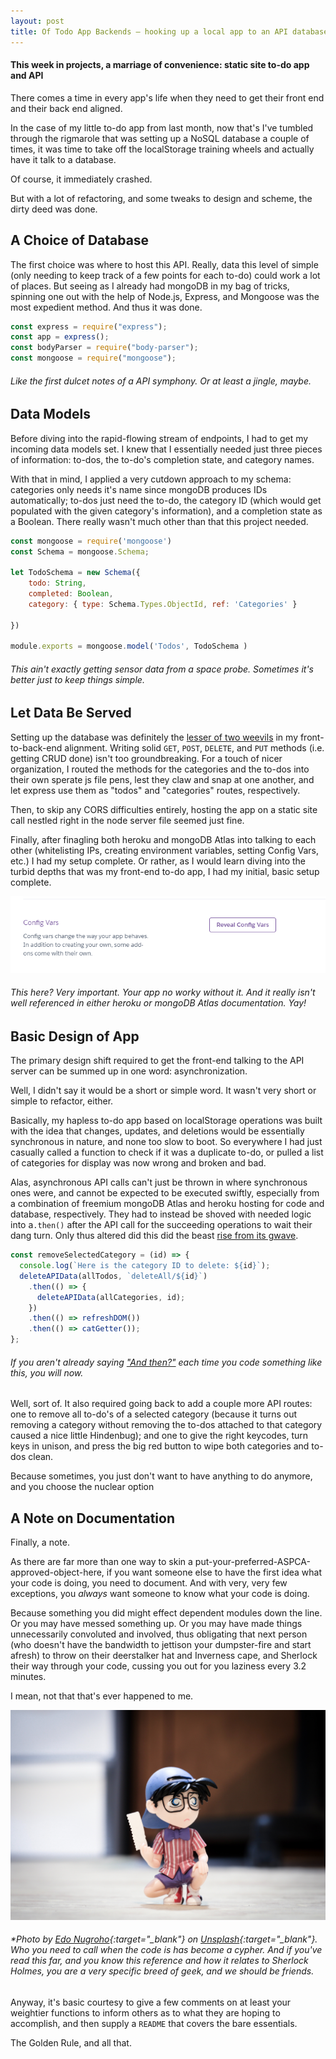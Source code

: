 ```yaml
---
layout: post
title: Of Todo App Backends — hooking up a local app to an API database
---
```

#### This week in projects, a marriage of convenience: static site to-do app and API


There comes a time in every app's life when they need to get their front end and their back end aligned. 

In the case of my little to-do app from last month, now that's I've tumbled through the rigmarole that was setting up a NoSQL database a couple of times, it was time to take off the localStorage training wheels and actually have it talk to a database. 

Of course, it immediately crashed.

But with a lot of refactoring, and some tweaks to design and scheme, the dirty deed was done.

## A Choice of Database

The first choice was where to host this API. Really, data this level of simple (only needing to keep track of a few points for each to-do) could work a lot of places. But seeing as I already had mongoDB in my bag of tricks, spinning one out with the help of Node.js, Express, and Mongoose was the most expedient method. And thus it was done.

```javascript
const express = require("express");
const app = express();
const bodyParser = require("body-parser");
const mongoose = require("mongoose");
```
###### Like the first dulcet notes of a API symphony. Or at least a jingle, maybe.

## Data Models

Before diving into the rapid-flowing stream of endpoints, I had to get my incoming data models set. I knew that I  essentially needed just three pieces of information: to-dos, the to-do's completion state, and category names.

With that in mind, I applied a very cutdown approach to my schema: categories only needs it's name since mongoDB produces IDs automatically; to-dos just need the to-do, the category ID (which would get populated with the given category's information), and a completion state as a Boolean. There really wasn't much other than that this project needed. 

```javascript
const mongoose = require('mongoose')
const Schema = mongoose.Schema;

let TodoSchema = new Schema({
    todo: String,
    completed: Boolean,
    category: { type: Schema.Types.ObjectId, ref: 'Categories' }
    
})

module.exports = mongoose.model('Todos', TodoSchema )
```
###### This ain't exactly getting sensor data from a space probe. Sometimes it's better just to keep things simple. 

## Let Data Be Served

Setting up the database was definitely the [lesser of two weevils](https://www.youtube.com/watch?v=Y-aPp7Kiiyg) in my front-to-back-end alignment. Writing solid `GET`, `POST`, `DELETE`, and `PUT` methods (i.e. getting CRUD done) isn't too groundbreaking. For a touch of nicer organization, I routed the methods for the categories and the to-dos into their own sperate js file pens, lest they claw and snap at one another, and let express use them as "todos" and "categories" routes, respectively.

Then, to skip any CORS difficulties entirely, hosting the app on a static site call nestled right in the node server file seemed just fine.

Finally, after finagling both heroku and mongoDB Atlas into talking to each other (whitelisting IPs, creating environment variables, setting Config Vars, etc.) I had my setup complete. Or rather, as I would learn diving into the turbid depths that was my front-end to-do app, I had my initial, basic setup complete.

![Config Vars](/images/configvars.png)
###### This here? Very important. Your app no worky without it. And it really isn't well referenced in either heroku or mongoDB Atlas documentation. Yay!

## Basic Design of App

The primary design shift required to get the front-end talking to the API server can be summed up in one word: asynchronization.

Well, I didn't say it would be a short or simple word. It wasn't very short or simple to refactor, either.

Basically, my hapless to-do app based on localStorage operations was built with the idea that changes, updates, and deletions would be essentially synchronous in nature, and none too slow to boot. So everywhere I had just casually called a function to check if it was a duplicate to-do, or pulled a list of categories for display was now wrong and broken and bad.

Alas, asynchronous API calls can't just be thrown in where synchronous ones were, and cannot be expected to be executed swiftly, especially from a combination of freemium mongoDB Atlas and heroku hosting for code and database, respectively. They had to instead be shoved with needed logic into a`.then()` after the API call for the succeeding operations to wait their dang turn. Only thus altered did this did the beast [rise from its gwave](https://www.youtube.com/watch?v=EOQcnliEjXM).

```javascript
const removeSelectedCategory = (id) => {
  console.log(`Here is the category ID to delete: ${id}`);
  deleteAPIData(allTodos, `deleteAll/${id}`)
    .then(() => {
      deleteAPIData(allCategories, id);
    })
    .then(() => refreshDOM())
    .then(() => catGetter());
};
```
###### If you aren't already saying ["And then?"](https://www.youtube.com/watch?v=CkdyU_eUm1U) each time you code something like this, you will now.

Well, sort of. It also required going back to add a couple more API routes: one to remove all to-do's of a selected category (because it turns out removing a category without removing the to-dos attached to that category caused a nice little Hindenbug); and one to give the right keycodes, turn keys in unison, and press the big red button to wipe both categories and to-dos clean.

Because sometimes, you just don't want to have anything to do anymore, and you choose the nuclear option


## A Note on Documentation

Finally, a note.

As there are far more than one way to skin a put-your-preferred-ASPCA-approved-object-here, if you want someone else to have the first idea what your code is doing, you need to document. And with very, very few exceptions, you *always* want someone to know what your code is doing. 

Because something you did might effect dependent modules down the line. Or you may have messed something up. Or you may have made things unnecessarily convoluted and involved, thus obligating that next person (who doesn't have the bandwidth to jettison your dumpster-fire and start afresh) to throw on their deerstalker hat and Inverness cape, and Sherlock their way through your code, cussing you out for you laziness every 3.2 minutes.

I mean, not that that's ever happened to me.

![Conan figure](/images/conan.jpg)

###### *Photo by [Edo Nugroho](https://unsplash.com/@edonugroho){:target="_blank"} on [Unsplash](https://unsplash.com/photos/y890Y_WuItw){:target="_blank"}. Who you need to call when the code is has become a cypher. And if you've read this far, and you know this reference and how it relates to Sherlock Holmes, you are a very specific breed of geek, and we should be friends.

Anyway, it's basic courtesy to give a few comments on at least your weightier functions to inform others as to what they are hoping to accomplish, and then supply a `README` that covers the bare essentials. 

The Golden Rule, and all that.